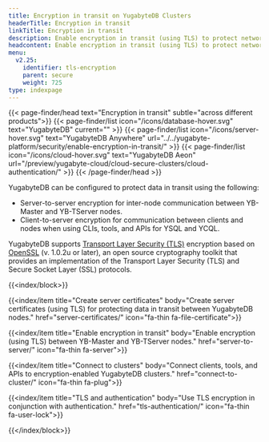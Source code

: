 ```yaml
---
title: Encryption in transit on YugabyteDB Clusters
headerTitle: Encryption in transit
linkTitle: Encryption in transit
description: Enable encryption in transit (using TLS) to protect network communication.
headcontent: Enable encryption in transit (using TLS) to protect network communication
menu:
  v2.25:
    identifier: tls-encryption
    parent: secure
    weight: 725
type: indexpage
---
```


{{< page-finder/head text="Encryption in transit" subtle="across different products">}}
  {{< page-finder/list icon="/icons/database-hover.svg" text="YugabyteDB" current="" >}}
  {{< page-finder/list icon="/icons/server-hover.svg" text="YugabyteDB Anywhere" url="../../yugabyte-platform/security/enable-encryption-in-transit/" >}}
  {{< page-finder/list icon="/icons/cloud-hover.svg" text="YugabyteDB Aeon" url="/preview/yugabyte-cloud/cloud-secure-clusters/cloud-authentication/" >}}
{{< /page-finder/head >}}

YugabyteDB can be configured to protect data in transit using the following:

- Server-to-server encryption for inter-node communication between YB-Master and YB-TServer nodes.
- Client-to-server encryption for communication between clients and nodes when using CLIs, tools, and APIs for YSQL and YCQL.

YugabyteDB supports [Transport Layer Security (TLS)](https://en.wikipedia.org/wiki/Transport_Layer_Security) encryption based on [OpenSSL](https://www.openssl.org) (v. 1.0.2u or later), an open source cryptography toolkit that provides an implementation of the Transport Layer Security (TLS) and Secure Socket Layer (SSL) protocols.

{{<index/block>}}

  {{<index/item
    title="Create server certificates"
    body="Create server certificates (using TLS) for protecting data in transit between YugabyteDB nodes."
    href="server-certificates/"
    icon="fa-thin fa-file-certificate">}}

  {{<index/item
    title="Enable encryption in transit"
    body="Enable encryption (using TLS) between YB-Master and YB-TServer nodes."
    href="server-to-server/"
    icon="fa-thin fa-server">}}

  {{<index/item
    title="Connect to clusters"
    body="Connect clients, tools, and APIs to encryption-enabled YugabyteDB clusters."
    href="connect-to-cluster/"
    icon="fa-thin fa-plug">}}

  {{<index/item
    title="TLS and authentication"
    body="Use TLS encryption in conjunction with authentication."
    href="tls-authentication/"
    icon="fa-thin fa-user-lock">}}

{{</index/block>}}
